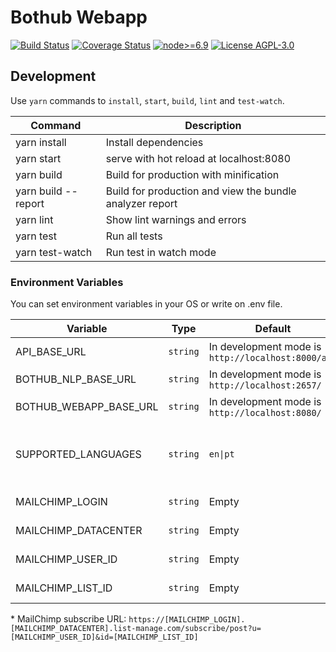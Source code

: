 # Bothub Webapp

[![Build Status](https://travis-ci.org/Ilhasoft/bothub-webapp.svg?branch=master)](https://travis-ci.org/Ilhasoft/bothub-webapp) [![Coverage Status](https://coveralls.io/repos/github/push-flow/bothub-webapp/badge.svg?branch=master)](https://coveralls.io/github/push-flow/bothub-webapp?branch=master) [![node>=6.9](https://img.shields.io/badge/node-%3E%3D6.9-blue.svg)](https://nodejs.org/en/download/releases/) [![License AGPL-3.0](https://img.shields.io/badge/license-%20AGPL--3.0-yellow.svg)](https://github.com/Ilhasoft/bothub-webapp/blob/master/LICENSE)

## Development

Use ```yarn``` commands to ```install```, ```start```, ```build```, ```lint``` and ```test-watch```.

| Command | Description |
|--|--|
| yarn install | Install dependencies
| yarn start | serve with hot reload at localhost:8080
| yarn build | Build for production with minification
| yarn build --report | Build for production and view the bundle analyzer report
| yarn lint | Show lint warnings and errors
| yarn test | Run all tests
| yarn test-watch | Run test in watch mode

### Environment Variables

You can set environment variables in your OS or write on .env file.

| Variable | Type | Default | Description |
|--|--|--|--|
| API_BASE_URL | `string` | In development mode is `http://localhost:8000/api` | [bothub-engine](https://github.com/Ilhasoft/bothub-engine) HTTP service API URL
| BOTHUB_NLP_BASE_URL | `string` | In development mode is `http://localhost:2657/` | Bothub NLP service URL
| BOTHUB_WEBAPP_BASE_URL | `string` | In development mode is `http://localhost:8080/` | Bothub WEBAPP service URL
| SUPPORTED_LANGUAGES | `string` | `en\|pt` | Check description and formatation in [bothub-engine SUPPORTED_LANGUAGES environment variable](https://github.com/Ilhasoft/bothub-engine#environment-variables)
| MAILCHIMP_LOGIN | `string` | Empty | Check MailChimp subscribe URL*
| MAILCHIMP_DATACENTER | `string` | Empty | Check MailChimp subscribe URL*
| MAILCHIMP_USER_ID | `string` | Empty | Check MailChimp subscribe URL*
| MAILCHIMP_LIST_ID | `string` | Empty | Check MailChimp subscribe URL*

\* MailChimp subscribe URL: `https://[MAILCHIMP_LOGIN].[MAILCHIMP_DATACENTER].list-manage.com/subscribe/post?u=[MAILCHIMP_USER_ID]&id=[MAILCHIMP_LIST_ID]`
